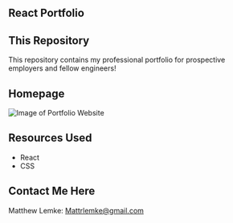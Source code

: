 ## React Portfolio


## This Repository
This repository contains my professional portfolio for prospective employers and fellow engineers!

## Homepage
![Image of Portfolio Website]()


## Resources Used

* React
* CSS

##  Contact Me Here
Matthew Lemke: Mattrlemke@gmail.com
